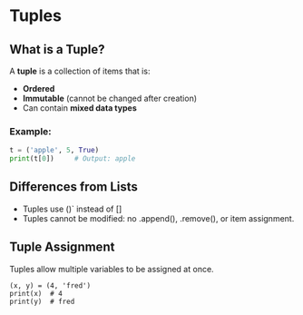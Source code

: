 # Tuples

## What is a Tuple?
A **tuple** is a collection of items that is:
- **Ordered**
- **Immutable** (cannot be changed after creation)
- Can contain **mixed data types**

### Example:
```python
t = ('apple', 5, True)
print(t[0])     # Output: apple
```
## Differences from Lists
- Tuples use ()` instead of []
- Tuples cannot be modified: no .append(), .remove(), or item assignment.

## Tuple Assignment
Tuples allow multiple variables to be assigned at once.
````
(x, y) = (4, 'fred')
print(x)  # 4
print(y)  # fred
````
